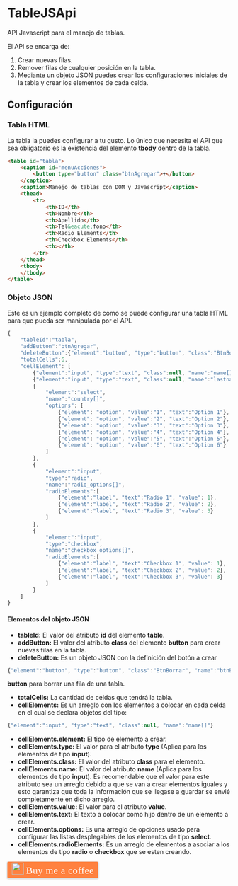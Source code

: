 # TableJSApi
API Javascript para el manejo de tablas.

El API se encarga de:

1. Crear nuevas filas.
2. Remover filas de cualquier posición en la tabla.
3. Mediante un objeto JSON puedes crear los configuraciones iniciales de la tabla y crear los elementos de cada celda.

## Configuración

### Tabla HTML

La tabla la puedes configurar a tu gusto. Lo único que necesita el API que sea obligatorio es la existencia del elemento **tbody** dentro de la tabla.

```html
<table id="tabla">
    <caption id="menuAcciones">
        <button type="button" class="btnAgregar">+</button>
    </caption>
    <caption>Manejo de tablas con DOM y Javascript</caption>
    <thead>
        <tr>
            <th>ID</th>
            <th>Nombre</th>
            <th>Apellido</th>
            <th>Tel&eacute;fono</th>
            <th>Radio Elements</th>
            <th>Checkbox Elements</th>
            <th></th>
        </tr>
    </thead>
    <tbody>
    </tbody>
</table>
```

### Objeto JSON

Este es un ejemplo completo de como se puede configurar una tabla HTML para que pueda ser manipulada por el API.

```javascript
{
    "tableId":"tabla",
    "addButton":"btnAgregar",
    "deleteButton":{"element":"button", "type":"button", "class":"BtnBorrar", "name":"btnBorrar", "text":"-"},
    "totalCells":6,
    "cellElement": [
        {"element":"input", "type":"text", "class":null, "name":"name[]"},
        {"element":"input", "type":"text", "class":null, "name":"lastname[]"},
        {
            "element":"select",
            "name":"country[]",
            "options": [
                {"element": "option", "value":"1", "text":"Option 1"},
                {"element": "option", "value":"2", "text":"Option 2"},
                {"element": "option", "value":"3", "text":"Option 3"},
                {"element": "option", "value":"4", "text":"Option 4"},
                {"element": "option", "value":"5", "text":"Option 5"},
                {"element": "option", "value":"6", "text":"Option 6"}
            ]
        },
        {
            "element":"input",
            "type":"radio",
            "name":"radio_options[]",
            "radioElements":[
                {"element":"label", "text":"Radio 1", "value": 1},
                {"element":"label", "text":"Radio 2", "value": 2},
                {"element":"label", "text":"Radio 3", "value": 3}
            ]
        },
        {
            "element":"input",
            "type":"checkbox",
            "name":"checkbox_options[]",
            "radioElements":[
                {"element":"label", "text":"Checkbox 1", "value": 1},
                {"element":"label", "text":"Checkbox 2", "value": 2},
                {"element":"label", "text":"Checkbox 3", "value": 3}
            ]
        }
    ]
}
```

#### Elementos del objeto JSON

* **tableId:** El valor del atributo **id** del elemento **table**.
* **addButton:** El valor del atributo **class** del elemento **button** para crear nuevas filas en la tabla.
* **deleteButton:** Es un objeto JSON con la definición del botón a crear

```javascript 
{"element":"button", "type":"button", "class":"BtnBorrar", "name":"btnBorrar", "text":"-"}
```

**button** para borrar una fila de una tabla.
* **totalCells:** La cantidad de celdas que tendrá la tabla.
* **cellElements:** Es un arreglo con los elementos a colocar en cada celda en el cual se declara objetos del tipo:

```javascript 
{"element":"input", "type":"text", "class":null, "name":"name[]"}
```

* **cellElements.element:** El tipo de elemento a crear.
* **cellElements.type:** El valor para el atributo **type** (Aplica para los elementos de tipo **input**).
* **cellElements.class:** El valor del atributo **class** para el elemento.
* **cellElements.name:** El valor del atributo **name** (Aplica para los elementos de tipo **input**). Es recomendable que el valor para este atributo sea un arreglo debido a que se van a crear elementos iguales y esto garantiza que toda la información que se llegase a guardar se envié completamente en dicho arreglo.
* **cellElements.value:** El valor para el atributo **value**.
* **cellElements.text:** El texto a colocar como hijo dentro de un elemento a crear.
* **cellElements.options:** Es una arreglo de opciones usado para configurar las listas desplegables de los elementos de tipo **select**.
* **cellElements.radioElements:** Es un arreglo de elementos a asociar a los elementos de tipo **radio** o **checkbox** que se esten creando.

<style>.bmc-button img{width: 27px !important;margin-bottom: 1px !important;box-shadow: none !important;border: none !important;vertical-align: middle !important;}.bmc-button{line-height: 36px !important;height:37px !important;text-decoration: none !important;display:inline-flex !important;color:#FFFFFF !important;background-color:#FF813F !important;border-radius: 3px !important;border: 1px solid transparent !important;padding: 1px 9px !important;font-size: 22px !important;letter-spacing:0.6px !important;box-shadow: 0px 1px 2px rgba(190, 190, 190, 0.5) !important;-webkit-box-shadow: 0px 1px 2px 2px rgba(190, 190, 190, 0.5) !important;margin: 0 auto !important;font-family:'Cookie', cursive !important;-webkit-box-sizing: border-box !important;box-sizing: border-box !important;-o-transition: 0.3s all linear !important;-webkit-transition: 0.3s all linear !important;-moz-transition: 0.3s all linear !important;-ms-transition: 0.3s all linear !important;transition: 0.3s all linear !important;}.bmc-button:hover, .bmc-button:active, .bmc-button:focus {-webkit-box-shadow: 0px 1px 2px 2px rgba(190, 190, 190, 0.5) !important;text-decoration: none !important;box-shadow: 0px 1px 2px 2px rgba(190, 190, 190, 0.5) !important;opacity: 0.85 !important;color:#FFFFFF !important;}</style>
<link href="https://fonts.googleapis.com/css?family=Cookie" rel="stylesheet">
<a class="bmc-button" target="_blank" href="https://www.buymeacoffee.com/soloenbinario">
    <img src="https://bmc-cdn.nyc3.digitaloceanspaces.com/BMC-button-images/BMC-btn-logo.svg" alt="Buy me a coffee" />
    <span style="margin-left:5px">Buy me a coffee</span>
</a>
